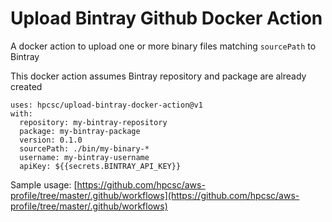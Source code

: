 # Upload Bintray Github Docker Action

A docker action to upload one or more binary files matching `sourcePath` to Bintray

This docker action assumes Bintray repository and package are already created

```
uses: hpcsc/upload-bintray-docker-action@v1
with:
  repository: my-bintray-repository
  package: my-bintray-package
  version: 0.1.0
  sourcePath: ./bin/my-binary-*
  username: my-bintray-username
  apiKey: ${{secrets.BINTRAY_API_KEY}}
```

Sample usage: [https://github.com/hpcsc/aws-profile/tree/master/.github/workflows](https://github.com/hpcsc/aws-profile/tree/master/.github/workflows)
